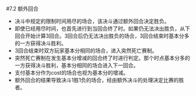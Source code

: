 #7.2        额外回合
* 决斗中规定的限制时间用尽的场合，该决斗通过额外回合决定胜负。
* 即使已经用尽时间，也首先进行到当回合终了时。如果仍无法决出胜负，从下回合开始计算3回合。3回合后仍无法决出胜负的场合，3回合结束时基本分多的一方获得决斗胜利。
* 3回合结束时双方玩家基本分相同的场合，进入突然死亡赛制。
* 突然死亡赛制在发生基本分增减的回合终了时进行判定。那个时点基本分多的一方获得决斗胜利，基本分相同的场合进入下一回合。
* 支付基本分作为cost的场合也视为基本分的增减。
* 额外回合的结果导致决斗1胜1负的场合，经由额外决斗的处理决定比赛的胜者。
